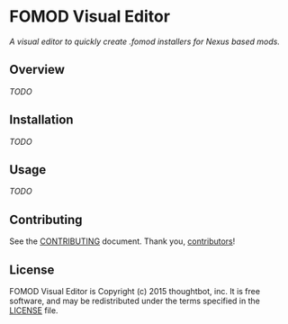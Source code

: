 # FOMOD Visual Editor

*A visual editor to quickly create .fomod installers for Nexus based mods.*

## Overview

*TODO*

## Installation

*TODO*

## Usage

*TODO*

## Contributing

See the [CONTRIBUTING] document.
Thank you, [contributors]!

  [CONTRIBUTING]: /.github/CONTRIBUTING.md
  [contributors]: https://github.com/GandaG/fomod-editor/graphs/contributors

## License

FOMOD Visual Editor is Copyright (c) 2015 thoughtbot, inc.
It is free software, and may be redistributed
under the terms specified in the [LICENSE] file.

  [LICENSE]: /LICENSE
